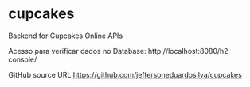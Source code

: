 # cupcakes
Backend for Cupcakes Online APIs


Acesso para verificar dados no Database:
http://localhost:8080/h2-console/

GitHub source URL
https://github.com/jeffersoneduardosilva/cupcakes